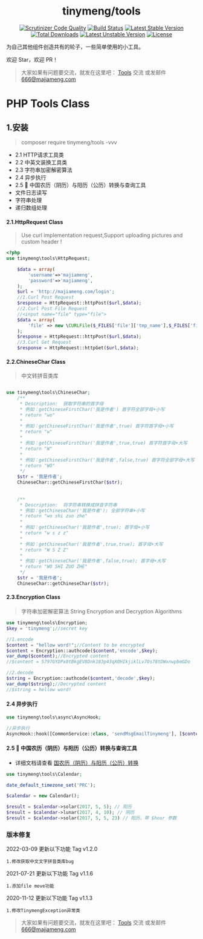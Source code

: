<h1 align="center">tinymeng/tools</h1>
<p align="center">
<a href="https://scrutinizer-ci.com/g/majiameng/tools/?branch=master"><img src="https://scrutinizer-ci.com/g/majiameng/tools/badges/quality-score.png?b=master" alt="Scrutinizer Code Quality"></a>
<a href="https://scrutinizer-ci.com/g/majiameng/tools/build-status/master"><img src="https://scrutinizer-ci.com/g/majiameng/tools/badges/build.png?b=master" alt="Build Status"></a>
<a href="https://packagist.org/packages/tinymeng/tools"><img src="https://poser.pugx.org/tinymeng/tools/v/stable" alt="Latest Stable Version"></a>
<a href="https://packagist.org/packages/tinymeng/tools"><img src="https://poser.pugx.org/tinymeng/tools/downloads" alt="Total Downloads"></a>
<a href="https://packagist.org/packages/tinymeng/tools"><img src="https://poser.pugx.org/tinymeng/tools/v/unstable" alt="Latest Unstable Version"></a>
<a href="https://packagist.org/packages/tinymeng/tools"><img src="https://poser.pugx.org/tinymeng/tools/license" alt="License"></a>
</p>

为自己其他组件创造共有的轮子，一些简单使用的小工具。

欢迎 Star，欢迎 PR！

> 大家如果有问题要交流，就发在这里吧： [Tools](https://github.com/majiameng/tools/issues/1) 交流 或发邮件 666@majiameng.com



# PHP Tools Class


## 1.安装
> composer require tinymeng/tools  -vvv


* 2.1 HTTP请求工具类
* 2.2 中英文装换工具类
* 2.3 字符串加密解密算法
* 2.4 异步执行
* 2.5 :date: 中国农历（阴历）与阳历（公历）转换与查询工具
* 文件日志读写
* 字符串处理
* 递归数组处理

#### 2.1.HttpRequest Class
> Use curl implementation request,Support uploading pictures and custom header !

```php
<?php
use tinymeng\tools\HttpRequest;

    $data = array(
        'username'=>'majiameng',
        'password'=>'majiameng',
    );
    $url = 'http://majiameng.com/login';
    //1.Curl Post Request
    $response = HttpRequest::httpPost($url,$data);
    //2.Curl Post File Request
    //<input name="file" type="file">
    $data = array(
        'file' => new \CURLFile($_FILES['file']['tmp_name'],$_FILES['file']['type'],$_FILES['file']['name']),
    );
    $response = HttpRequest::httpPost($url,$data);
    //3.Curl Get Request
    $response = HttpRequest::httpGet($url,$data);

```

#### 2.2.ChineseChar Class

> 中文转拼音类库

```php

use tinymeng\tools\ChineseChar;
    /**
     * Description:  获取字符串的首字母
     * 例如：getChineseFirstChar('我是作者') 首字符全部字母+小写
     * return "wo"
     *
     * 例如：getChineseFirstChar('我是作者',true) 首字符首字母+小写
     * return "w"
     *
     * 例如：getChineseFirstChar('我是作者',true,true) 首字符首字母+大写
     * return "W"
     *
     * 例如：getChineseFirstChar('我是作者',false,true) 首字符全部字母+大写
     * return "WO"
     */
    $str = '我是作者';
    ChineseChar::getChineseFirstChar($str);
    
    
    /**
     * Description:  将字符串转换成拼音字符串
     * 例如：getChineseChar('我是作者'); 全部字符串+小写
     * return "wo shi zuo zhe"
     *
     * 例如：getChineseChar('我是作者',true); 首字母+小写
     * return "w s z z"
     *
     * 例如：getChineseChar('我是作者',true,true); 首字母+大写
     * return "W S Z Z"
     *
     * 例如：getChineseChar('我是作者',false,true); 首字母+大写
     * return "WO SHI ZUO ZHE"
     */
    $str = '我是作者';
    ChineseChar::getChineseChar($str);

```


#### 2.3.Encryption Class

> 字符串加密解密算法 String Encryption and Decryption Algorithms

```php
use tinymeng\tools\Encryption;
$key = 'tinymeng';//secret key                    

//1.encode
$content = "hellow word!";//Content to be encrypted
$content = Encryption::authcode($content,'encode',$key);
var_dump($content);//Encrypted content
//$content = 5797GYDPx0tBkgEV8Dnk183p43qX0HIkjiklLv7Os78tDWxnwpbmGDo

//2.decode
$string = Encryption::authcode($content,'decode',$key);
var_dump($string);//Decrypted content
//$string = hellow word!

```


#### 2.4 异步执行
```php
use tinymeng\tools\async\AsyncHook;

//异步执行
AsyncHook::hook([CommonService::class, 'sendMsgEmailTinymeng'], [$content,$title,$address]);
```


#### 2.5 :date: 中国农历（阴历）与阳历（公历）转换与查询工具

- 详细文档请查看 [国农历（阴历）与阳历（公历）转换](https://github.com/majiameng/tools/blob/master/Chinese_Calendar_README.md)  

```php
use tinymeng\tools\Calendar;

date_default_timezone_set('PRC'); 

$calendar = new Calendar();

$result = $calendar->solar(2017, 5, 5); // 阳历
$result = $calendar->lunar(2017, 4, 10); // 阴历
$result = $calendar->solar(2017, 5, 5, 23) // 阳历，带 $hour 参数
```

### 版本修复

2022-03-09 更新以下功能
Tag v1.2.0
```
1.修改获取中文文字拼音类库bug
```


2021-07-21 更新以下功能
Tag v1.1.6
```
1.添加file move功能
```

2020-11-12 更新以下功能
Tag v1.1.3
```
1.修改TinymengException异常类
```


> 大家如果有问题要交流，就发在这里吧： [Tools](https://github.com/majiameng/tools/issues/1) 交流 或发邮件 666@majiameng.com
